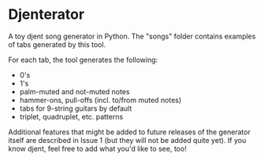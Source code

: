 # Djenterator

A toy djent song generator in Python. The "songs" folder contains examples of tabs generated by this tool.

For each tab, the tool generates the following:
- 0's
- 1's
- palm-muted and not-muted notes
- hammer-ons, pull-offs (incl. to/from muted notes)
- tabs for 9-string guitars by default
- triplet, quadruplet, etc. patterns

Additional features that might be added to future releases of the generator itself are described in Issue 1 (but they will not be added quite yet). If you know djent, feel free to add what you'd like to see, too!